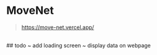 # MoveNet

> https://move-net.vercel.app/
<br/>
## todo 
~ add loading screen
~ display data on webpage
